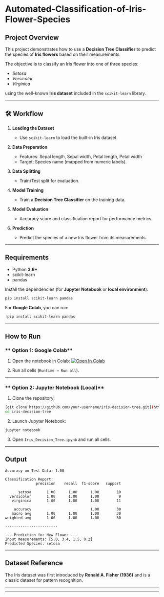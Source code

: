 # Automated-Classification-of-Iris-Flower-Species



##  Project Overview

This project demonstrates how to use a **Decision Tree Classifier** to predict the species of **Iris flowers** based on their measurements.

The objective is to classify an Iris flower into one of three species:

* *Setosa*
* *Versicolor*
* *Virginica*

using the well-known **Iris dataset** included in the `scikit-learn` library.

---

## 🛠 Workflow

1. **Loading the Dataset**

   * Use `scikit-learn` to load the built-in Iris dataset.

2. **Data Preparation**

   * Features: Sepal length, Sepal width, Petal length, Petal width
   * Target: Species name (mapped from numeric labels).

3. **Data Splitting**

   * Train/Test split for evaluation.

4. **Model Training**

   * Train a **Decision Tree Classifier** on the training data.

5. **Model Evaluation**

   * Accuracy score and classification report for performance metrics.

6. **Prediction**

   * Predict the species of a new Iris flower from its measurements.

---

## Requirements

* Python **3.6+**
* scikit-learn
* pandas

Install the dependencies (for **Jupyter Notebook** or **local environment**):

```bash
pip install scikit-learn pandas
```

For **Google Colab**, you can run:

```python
!pip install scikit-learn pandas
```

---

## How to Run

### ** Option 1: Google Colab**

1. Open the notebook in Colab:
   [![Open In Colab](https://colab.research.google.com/assets/colab-badge.svg)](https://colab.research.google.com/github/your-username/iris-decision-tree/blob/main/Iris_Decision_Tree.ipynb)

2. Run all cells (`Runtime → Run all`).

---

### ** Option 2: Jupyter Notebook (Local)**

1. Clone the repository:

```bash
[git clone https://github.com/your-username/iris-decision-tree.git](https://github.com/Snehanshu03/Automated-Classification-of-Iris-Flower-Species.git)
cd iris-decision-tree
```

2. Launch Jupyter Notebook:

```bash
jupyter notebook
```

3. Open `Iris_Decision_Tree.ipynb` and run all cells.

---

##  Output

```
Accuracy on Test Data: 1.00

Classification Report:
              precision    recall  f1-score   support

      setosa       1.00      1.00      1.00        10
  versicolor       1.00      1.00      1.00         9
   virginica       1.00      1.00      1.00        11

    accuracy                           1.00        30
   macro avg       1.00      1.00      1.00        30
weighted avg       1.00      1.00      1.00        30

------------------------

--- Prediction for New Flower ---
Input measurements: [5.0, 3.4, 1.5, 0.2]
Predicted Species: setosa
```

---

##  Dataset Reference

The Iris dataset was first introduced by **Ronald A. Fisher (1936)** and is a classic dataset for pattern recognition.

---



---



